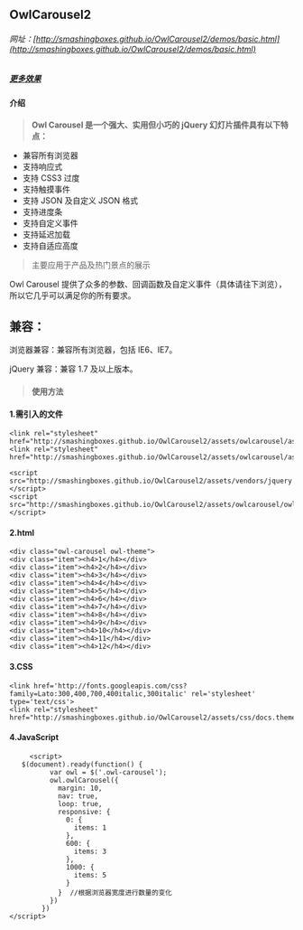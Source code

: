 ## OwlCarousel2

###### 网址：[http://smashingboxes.github.io/OwlCarousel2/demos/basic.html](http://smashingboxes.github.io/OwlCarousel2/demos/basic.html)

##### [更多效果](http://smashingboxes.github.io/OwlCarousel2/demos/demos.html)

#### 介绍

> **Owl Carousel 是一个强大、实用但小巧的 jQuery 幻灯片插件具有以下特点：**

* 兼容所有浏览器
* 支持响应式
* 支持 CSS3 过度
* 支持触摸事件
* 支持 JSON 及自定义 JSON 格式
* 支持进度条
* 支持自定义事件
* 支持延迟加载
* 支持自适应高度

> 主要应用于产品及热门景点的展示
 
Owl Carousel 提供了众多的参数、回调函数及自定义事件（具体请往下浏览），所以它几乎可以满足你的所有要求。

## 兼容：

浏览器兼容：兼容所有浏览器，包括 IE6、IE7。

jQuery 兼容：兼容 1.7 及以上版本。

> #### 使用方法

#### 1.需引入的文件
    <link rel="stylesheet" href="http://smashingboxes.github.io/OwlCarousel2/assets/owlcarousel/assets/owl.carousel.min.css">
    <link rel="stylesheet" href="http://smashingboxes.github.io/OwlCarousel2/assets/owlcarousel/assets/owl.theme.default.min.css">

    <script src="http://smashingboxes.github.io/OwlCarousel2/assets/vendors/jquery.min.js"></script>
    <script src="http://smashingboxes.github.io/OwlCarousel2/assets/owlcarousel/owl.carousel.js"></script>

#### 2.html

    <div class="owl-carousel owl-theme">
    <div class="item"><h4>1</h4></div>
    <div class="item"><h4>2</h4></div>
    <div class="item"><h4>3</h4></div>
    <div class="item"><h4>4</h4></div>
    <div class="item"><h4>5</h4></div>
    <div class="item"><h4>6</h4></div>
    <div class="item"><h4>7</h4></div>
    <div class="item"><h4>8</h4></div>
    <div class="item"><h4>9</h4></div>
    <div class="item"><h4>10</h4></div>
    <div class="item"><h4>11</h4></div>
    <div class="item"><h4>12</h4></div>
</div>

#### 3.CSS

	<link href='http://fonts.googleapis.com/css?family=Lato:300,400,700,400italic,300italic' rel='stylesheet' type='text/css'>
    <link rel="stylesheet" href="http://smashingboxes.github.io/OwlCarousel2/assets/css/docs.theme.min.css">

#### 4.JavaScript

		 <script>
       $(document).ready(function() {
              var owl = $('.owl-carousel');
              owl.owlCarousel({
                margin: 10,
                nav: true,
                loop: true,
                responsive: {
                  0: {
                    items: 1
                  },
                  600: {
                    items: 3
                  },
                  1000: {
                    items: 5
                  }
                }  //根据浏览器宽度进行数量的变化 
              })
            })
    </script>		